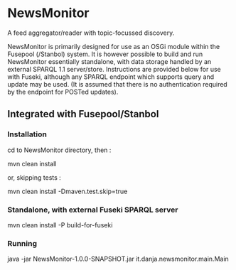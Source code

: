 NewsMonitor
===========

A feed aggregator/reader with topic-focussed discovery.

NewsMonitor is primarily designed for use as an OSGi module within the Fusepool (/Stanbol) system. It is however possible to build and run NewsMonitor essentially standalone, with data storage handled by an external SPARQL 1.1 server/store. Instructions are provided below for use with Fuseki, although any SPARQL endpoint which supports query and update may be used. (It is assumed that there is no authentication required by the endpoint for POSTed updates).


## Integrated with Fusepool/Stanbol

### Installation

cd to NewsMonitor directory, then :

mvn clean install

or, skipping tests :

mvn clean install -Dmaven.test.skip=true

### Standalone, with external Fuseki SPARQL server

mvn clean install -P build-for-fuseki

### Running

java -jar NewsMonitor-1.0.0-SNAPSHOT.jar it.danja.newsmonitor.main.Main
